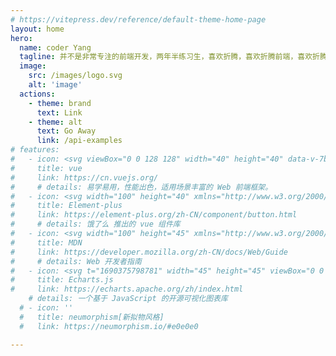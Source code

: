 ```yaml
---
# https://vitepress.dev/reference/default-theme-home-page
layout: home
hero:
  name: coder Yang
  tagline: 并不是非常专注的前端开发，两年半练习生，喜欢折腾，喜欢折腾前端，喜欢折腾代码，喜欢折腾生活，喜欢折腾一切...
  image:
    src: /images/logo.svg
    alt: 'image'
  actions:
    - theme: brand
      text: Link
    - theme: alt
      text: Go Away
      link: /api-examples
# features:
#   - icon: <svg viewBox="0 0 128 128" width="40" height="40" data-v-7bd21367=""><path fill="#42b883" d="M78.8,10L64,35.4L49.2,10H0l64,110l64-110C128,10,78.8,10,78.8,10z" data-v-7bd21367=""></path><path fill="#35495e" d="M78.8,10L64,35.4L49.2,10H25.6L64,76l38.4-66H78.8z" data-v-7bd21367=""></path></svg>
#     title: vue
#     link: https://cn.vuejs.org/
#     # details: 易学易用，性能出色，适用场景丰富的 Web 前端框架。
#   - icon: <svg width="100" height="40" xmlns="http://www.w3.org/2000/svg" viewBox="0 0 153.71 38"><defs><style>.cls-1,.cls-2{fill:#409eff;}.cls-1{fill-rule:evenodd;}</style></defs><title>资源 1</title><g id="图层_2" data-name="图层 2"><g id="图层_1-2" data-name="图层 1"><path id="Shape-Copy" class="cls-1" d="M142,26.16s.28,0,.82,0a.72.72,0,0,1,.69.41s1.08,2,1.37,2.48,0,.42-.12.41h0s-.31,0-3.45,0a4.93,4.93,0,0,1-4.54-4.54v-7H134.3V15.28c0-.36.41-.41.41-.41h2.07V12.25a.6.6,0,0,1,.41-.55l2.3-.66c.34-.1.59,0,.59.35V15h3.58c.34,0,.41.41.41.41V18h-4v6.06c0,1.76,1.93,2.07,1.93,2.07Zm-10.6,3h-2.2c-.43,0-.41-.55-.41-.55V18.45c0-.62-.83-.83-.83-.83h-4.54c-.68,0-.69.83-.69.83V28.77a.41.41,0,0,1-.41.42h-2.2c-.48,0-.41-.55-.41-.55V15.83c0-1,1.24-1.24,1.24-1.24h9.63c1,0,1.23,1.24,1.23,1.24V28.5c0,.72-.41.69-.41.69ZM115.73,23.4H107.2v2.07c0,.74,1,1,1,1H115a1.16,1.16,0,0,1,.82.42s.61,1.25.83,1.79-.41.55-.41.55H106c-1.24,0-1.51-1.52-1.51-1.52V16c0-.67,1-1,1-1h10.32c1,0,1.24,1.23,1.24,1.23v5.93c0,1-1.24,1.23-1.24,1.23Zm-1.52-4.95s-.08-.69-.68-.69h-5.65s-.68.18-.68.69V20a.69.69,0,0,0,.68.69h5.65a.9.9,0,0,0,.68-.83V18.45ZM101.28,29.19h-2.2c-.29,0-.41-.42-.41-.42V18.45c0-.64-.83-.83-.83-.83H95.78c-.58,0-.69.83-.69.83V28.77c0,.35-.41.42-.41.42h-2.2c-.31,0-.42-.42-.42-.42V18.45c0-.66-.82-.83-.82-.83H89.17c-.63,0-.68.83-.68.83V28.77a.39.39,0,0,1-.42.42h-2.2a.41.41,0,0,1-.41-.42V15.69c0-.75,1.1-1.1,1.1-1.1h13.76c1.1,0,1.37,1.38,1.37,1.38v12.8c0,.48-.41.42-.41.42Zm-20-5.79H72.8v2.07c0,.74,1,1,1,1h6.88a1.19,1.19,0,0,1,.83.42s.6,1.25.82,1.79-.41.55-.41.55H71.56c-1.24,0-1.51-1.52-1.51-1.52V16c0-.67,1-1,1-1H81.33c1,0,1.24,1.23,1.24,1.23v5.93c0,1-1.24,1.23-1.24,1.23Zm-1.51-4.95s-.09-.69-.69-.69H73.49s-.69.18-.69.69V20a.69.69,0,0,0,.69.69h5.64a.91.91,0,0,0,.69-.83V18.45ZM68,29.19H62.76a4.35,4.35,0,0,1-4.13-4c0-3.91,0-16.1,0-16.1h2.48a.79.79,0,0,1,.82.82V24.37A2.58,2.58,0,0,0,63.86,26h2.2s.72-.23,1.24.69l1.1,1.93s.08.55-.41.55Zm-26.56-.83V10.19a1,1,0,0,1,.69-1H55.05c.73,0,.42.83.42.83s-.41,1.12-.69,1.65a1,1,0,0,1-.83.55H45.56a.77.77,0,0,0-.83.69v4.54h9.5c.55,0,.27.69.27.69s-.71,1.52-1,1.93a1.05,1.05,0,0,1-.83.41h-8v4.82a.91.91,0,0,0,.69.83h8.81a.85.85,0,0,1,.82.41l1.24,1.93c.37.56-.14.69-.14.69H42.26C41.68,29.19,41.43,28.36,41.43,28.36Zm-8.14-1.14c0,1.57-.83,1.93-.83,1.93S18.32,37.31,17.4,37.83a1.68,1.68,0,0,1-1.52,0S1.09,29.25.55,28.87a1.29,1.29,0,0,1-.55-1s0-17,0-17.78S1,8.76,1,8.76L15.75.21a2,2,0,0,1,1.79,0S30.6,7.8,32,8.62a2.08,2.08,0,0,1,1.25,2.06s0,15.07,0,16.54Zm-5.9-17c-3-1.74-10.16-5.87-10.16-5.87a1.58,1.58,0,0,0-1.41,0L4.22,11s-.77.46-.76,1.08S3.46,26,3.46,26a1,1,0,0,0,.43.75c.43.3,12,7,12,7a1.3,1.3,0,0,0,1.19,0c.72-.4,11.82-6.79,11.82-6.79s.65-.28.65-1.51c0-.36,0-1.74,0-3.47L16.53,29.88v-3a3,3,0,0,1,1-2.07l11.56-7a2.49,2.49,0,0,0,.55-1.46c0-1.27,0-2.37,0-3.07L16.53,21.2V18a2.17,2.17,0,0,1,.83-1.79Z"/><path class="cls-1" d="M150.32,11.21h-2.24v-5c0-.11.12-.21.29-.24l1.44-.26c.26,0,.51.07.51.24Z"/><path class="cls-1" d="M148.08,9h2.24v5.11c0,.11-.11.21-.28.25l-1.45.26c-.26.05-.51-.07-.51-.24Z"/><path class="cls-2" d="M145.09,9h8.22a.4.4,0,0,1,.4.4v1.85a0,0,0,0,1,0,0h-9a0,0,0,0,1,0,0V9.36A.4.4,0,0,1,145.09,9Z"/></g></g></svg>
#     title: Element-plus
#     link: https://element-plus.org/zh-CN/component/button.html
#     # details: 饿了么 推出的 vue 组件库
#   - icon: <svg width="100" height="45" xmlns="http://www.w3.org/2000/svg" x="0" y="0" viewBox="0 0 694.9 104.4" style="enable-background:new 0 0 694.9 104.4" xml:space="preserve" role="img"><title>MDN Web Docs</title><path d="M40.3 0 11.7 92.1H0L28.5 0h11.8zm10.4 0v92.1H40.3V0h10.4zM91 0 62.5 92.1H50.8L79.3 0H91zm10.4 0v92.1H91V0h10.4z" class="logo-m"></path><path d="M627.9 95.6h67v8.8h-67v-8.8z" class="logo-_"></path><path d="M367 42h-4l-10.7 30.8h-5.5l-10.8-26h-.4l-10.5 26h-5.2L308.7 42h-3.8v-5.6H323V42h-6.5l6.8 20.4h.4l10.3-26h4.7l11.2 26h.5l5.7-20.3h-6.2v-5.6H367V42zm34.9 20c-.4 3.2-2 5.9-4.7 8.2-2.8 2.3-6.5 3.4-11.3 3.4-5.4 0-9.7-1.6-13.1-4.7-3.3-3.2-5-7.7-5-13.7 0-5.7 1.6-10.3 4.7-14s7.4-5.5 12.9-5.5c5.1 0 9.1 1.6 11.9 4.7s4.3 6.9 4.3 11.3c0 1.5-.2 3-.5 4.7h-25.6c.3 7.7 4 11.6 10.9 11.6 2.9 0 5.1-.7 6.5-2 1.5-1.4 2.5-3 3-4.9l6 .9zM394 51.3c.2-2.4-.4-4.7-1.8-6.9s-3.8-3.3-7-3.3c-3.1 0-5.3 1-6.9 3-1.5 2-2.5 4.4-2.8 7.2H394zm51 2.4c0 5-1.3 9.5-4 13.7s-6.9 6.2-12.7 6.2c-6 0-10.3-2.2-12.7-6.7-.1.4-.2 1.4-.4 2.9s-.3 2.5-.4 2.9h-7.3c.3-1.7.6-3.5.8-5.3.3-1.8.4-3.7.4-5.5V22.3h-6v-5.6H416v27c1.1-2.2 2.7-4.1 4.7-5.7 2-1.6 4.8-2.4 8.4-2.4 4.6 0 8.4 1.6 11.4 4.7 3 3.2 4.5 7.6 4.5 13.4zm-7.7.6c0-4.2-1-7.4-3-9.5-2-2.2-4.4-3.3-7.4-3.3-3.4 0-6 1.2-8 3.7-1.9 2.4-2.9 5-3 7.7V57c0 3 1 5.6 3 7.7s4.5 3.1 7.6 3.1c3.6 0 6.3-1.3 8.1-3.9 1.8-2.7 2.7-5.9 2.7-9.6zm69.2 18.5h-13.2v-7.2c-1.2 2.2-2.8 4.1-4.9 5.6-2.1 1.6-4.8 2.4-8.3 2.4-4.8 0-8.7-1.6-11.6-4.9-2.9-3.2-4.3-7.7-4.3-13.3 0-5 1.3-9.6 4-13.7 2.6-4.1 6.9-6.2 12.8-6.2 5.7 0 9.8 2.2 12.3 6.5V22.3h-8.6v-5.6h15.8v50.6h6v5.5zM493.2 56v-4.4c-.1-3-1.2-5.5-3.2-7.3s-4.4-2.8-7.2-2.8c-3.6 0-6.3 1.3-8.2 3.9-1.9 2.6-2.8 5.8-2.8 9.6 0 4.1 1 7.3 3 9.5s4.5 3.3 7.4 3.3c3.2 0 5.8-1.3 7.8-3.8 2.1-2.6 3.1-5.3 3.2-8zm53.1-1.4c0 5.6-1.8 10.2-5.3 13.7s-8.2 5.3-13.9 5.3-10.1-1.7-13.4-5.1c-3.3-3.4-5-7.9-5-13.5 0-5.3 1.6-9.9 4.7-13.7 3.2-3.8 7.9-5.7 14.2-5.7s11 1.9 14.1 5.7c3 3.7 4.6 8.1 4.6 13.3zm-7.7-.2c0-4-1-7.2-3-9.5s-4.8-3.5-8.2-3.5c-3.6 0-6.4 1.2-8.3 3.7s-2.9 5.6-2.9 9.5c0 3.7.9 6.8 2.8 9.4 1.9 2.6 4.6 3.9 8.3 3.9 3.6 0 6.4-1.3 8.4-3.8 1.9-2.6 2.9-5.8 2.9-9.7zm45 5.8c-.4 3.2-1.9 6.3-4.4 9.1-2.5 2.9-6.4 4.3-11.8 4.3-5.2 0-9.4-1.6-12.6-4.8-3.2-3.2-4.8-7.7-4.8-13.7 0-5.5 1.6-10.1 4.7-13.9 3.2-3.8 7.6-5.7 13.2-5.7 2.3 0 4.6.3 6.7.8 2.2.5 4.2 1.5 6.2 2.9l1.5 9.5-5.9.7-1.3-6.1c-2.1-1.2-4.5-1.8-7.2-1.8-3.5 0-6.1 1.2-7.7 3.7-1.7 2.5-2.5 5.7-2.5 9.6 0 4.1.9 7.3 2.7 9.5 1.8 2.3 4.4 3.4 7.8 3.4 5.2 0 8.2-2.9 9.2-8.8l6.2 1.3zm34.7 1.9c0 3.6-1.5 6.5-4.6 8.5s-7 3-11.7 3c-5.7 0-10.6-1.2-14.6-3.6l1.2-8.8 5.7.6-.2 4.7c1.1.5 2.3.9 3.6 1.1s2.6.3 3.9.3c2.4 0 4.5-.4 6.5-1.3 1.9-.9 2.9-2.2 2.9-4.1 0-1.8-.8-3.1-2.3-3.8s-3.5-1.3-5.8-1.7-4.6-.9-6.9-1.4c-2.3-.6-4.2-1.6-5.7-2.9-1.6-1.4-2.3-3.5-2.3-6.3 0-4.1 1.5-6.9 4.6-8.5s6.4-2.4 9.9-2.4c2.6 0 5 .3 7.2.9 2.2.6 4.3 1.4 6.1 2.4l.8 8.8-5.8.7-.8-5.7c-2.3-1-4.7-1.6-7.2-1.6-2.1 0-3.7.4-5.1 1.1-1.3.8-2 2-2 3.8 0 1.7.8 2.9 2.3 3.6 1.5.7 3.4 1.2 5.7 1.6 2.2.4 4.5.8 6.7 1.4 2.2.6 4.1 1.6 5.7 3 1.4 1.6 2.2 3.7 2.2 6.6zM197.6 73.2h-17.1v-5.5h3.8V51.9c0-3.7-.7-6.3-2.1-7.9-1.4-1.6-3.3-2.3-5.7-2.3-3.2 0-5.6 1.1-7.2 3.4s-2.4 4.6-2.5 6.9v15.6h6v5.5h-17.1v-5.5h3.8V51.9c0-3.8-.7-6.4-2.1-7.9-1.4-1.5-3.3-2.3-5.6-2.3-3.2 0-5.5 1.1-7.2 3.3-1.6 2.2-2.4 4.5-2.5 6.9v15.8h6.9v5.5h-20.2v-5.5h6V42.4h-6.1v-5.6h13.4v6.4c1.2-2.1 2.7-3.8 4.7-5.2 2-1.3 4.4-2 7.3-2s5.3.7 7.5 2.1c2.2 1.4 3.7 3.5 4.5 6.4 1.1-2.5 2.7-4.5 4.9-6.1s4.8-2.4 7.9-2.4c3.5 0 6.5 1.1 8.9 3.3s3.7 5.6 3.7 10.2v18.2h6.1v5.5zm42.5 0h-13.2V66c-1.2 2.2-2.8 4.1-4.9 5.6-2.1 1.6-4.8 2.4-8.3 2.4-4.8 0-8.7-1.6-11.6-4.9-2.9-3.2-4.3-7.7-4.3-13.3 0-5 1.3-9.6 4-13.7 2.6-4.1 6.9-6.2 12.8-6.2s9.8 2.2 12.3 6.5V22.7h-8.6v-5.6h15.8v50.6h6v5.5zm-13.3-16.8V52c-.1-3-1.2-5.5-3.2-7.3s-4.4-2.8-7.2-2.8c-3.6 0-6.3 1.3-8.2 3.9-1.9 2.6-2.8 5.8-2.8 9.6 0 4.1 1 7.3 3 9.5s4.5 3.3 7.4 3.3c3.2 0 5.8-1.3 7.8-3.8 2.1-2.6 3.1-5.3 3.2-8zm61.5 16.8H269v-5.5h6V51.9c0-3.7-.7-6.3-2.2-7.9-1.4-1.6-3.4-2.3-5.7-2.3-3.1 0-5.6 1-7.4 3s-2.8 4.4-2.9 7v15.9h6v5.5h-19.3v-5.5h6V42.4h-6.2v-5.6h13.6V43c2.6-4.6 6.8-6.9 12.7-6.9 3.6 0 6.7 1.1 9.2 3.3s3.7 5.6 3.7 10.2v18.2h6v5.4h-.2z" class="logo-text"></path></svg> 
#     title: MDN
#     link: https://developer.mozilla.org/zh-CN/docs/Web/Guide
#     # details: Web 开发者指南
#   - icon: <svg t="1690375798781" width="45" height="45" viewBox="0 0 1024 1024" version="1.1" xmlns="http://www.w3.org/2000/svg" p-id="1472" width="200" height="200"><path d="M512 52.18000592c-253.95112619 0-459.81999408 205.86886789-459.81999408 459.81999408 0 253.95733997 205.86886789 459.81999408 459.81999408 459.81999408s459.81999408-205.86886789 459.81999408-459.81999408-205.86886789-459.81999408-459.81999408-459.81999408z m316.49285917 674.04018726c-0.70215756-0.78915053-1.69636295-1.45402539-2.03812106-2.35502402-22.0030081-58.98123491-51.82295609-67.01565725-98.24613414-26.45829101-95.82897228 83.75559054-229.82300406 98.41390629-341.16158047 37.3324125-117.05525741-64.2132408-178.77055715-206.73258382-140.3196636-324.04882015 41.76905406-127.45091755 184.31325221-193.01876319 306.05370255-140.76705603 125.17667271 53.7243739 177.28546285 199.6488704 113.99807582 319.32013076-3.85875968 7.30740963-8.68686962 14.17364063-11.99260254 21.71096025-11.39607931 26.15381561-1.49130809 54.27118687 22.80458619 66.04630699 24.06598429 11.66327201 54.40789011 1.19926026 66.02145185-22.75487593 12.00503011-24.73085915 2.63464429-52.04043852-22.87915159-65.70454888-5.35006777-2.87698186-11.34636905-4.5360621-19.33108111-7.65538153 41.1041792-27.17287614 82.56254407-12.30329173 89.82024344 30.82658096 2.18725186 13.01166307 4.52984832 18.32444814 17.92676599 22.93507565 41.46457866 14.2233509 49.56113883 55.84327414 19.34350867 91.57253044z" fill="#e43961" p-id="1473" data-spm-anchor-id="a313x.7781069.0.i1" class="selected"></path></svg>
#     title: Echarts.js
#     link: https://echarts.apache.org/zh/index.html
    # details: 一个基于 JavaScript 的开源可视化图表库
  # - icon: ''
  #   title: neumorphism[新拟物风格]
  #   link: https://neumorphism.io/#e0e0e0

---
```


